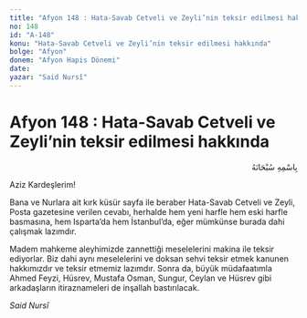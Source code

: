 ```yaml
---
title: "Afyon 148 : Hata-Savab Cetveli ve Zeyli’nin teksir edilmesi hakkında"
no: 148
id: "A-148"
konu: "Hata-Savab Cetveli ve Zeyli’nin teksir edilmesi hakkında"
bolge: "Afyon"
donem: "Afyon Hapis Dönemi"
date: 
yazar: "Said Nursî"
---
```


# Afyon 148 : Hata-Savab Cetveli ve Zeyli’nin teksir edilmesi hakkında

<p class="arabic" dir="rtl" title="Meal: “Her türlü noksan sıfatlardan yüce olan Allah’ın adıyla.”">بِاسْمِهِ سُبْحَانَهُ</p>

Aziz Kardeşlerim!

Bana ve Nurlara ait kırk küsür sayfa ile beraber Hata-Savab Cetveli ve Zeyli, Posta gazetesine verilen cevabı, herhalde hem yeni harfle hem eski harfle basmasına, hem Isparta’da hem İstanbul’da, eğer mümkünse burada dahi çalışmak lazımdır.

Madem mahkeme aleyhimizde zannettiği meselelerini makina ile teksir ediyorlar. Biz dahi aynı meselelerini ve doksan sehvi teksir etmek kanunen hakkımızdır ve teksir etmemiz lazımdır. Sonra da, büyük müdafaatımla Ahmed Feyzi, Hüsrev, Mustafa Osman, Sungur, Ceylan ve Hüsrev gibi arkadaşların itiraznameleri de inşallah bastırılacak.

*Said Nursî*
